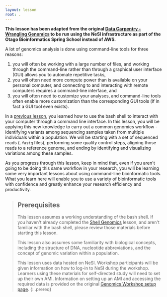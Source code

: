 ```yaml
---
layout: lesson
root: .
---
```


**This lesson has been adapted from the original [Data Carpentry - Wrangling Genomics](https://datacarpentry.org/wrangling-genomics/) to be run using the NeSI infrastructure as part of the Otago Bioinformatics Spring School instead of AWS.**

A lot of genomics analysis is done using command-line tools for three reasons:

1) you will often be working with a large number of files, and working through the command-line rather than
through a graphical user interface (GUI) allows you to automate repetitive tasks,
2) you will often need more compute power than is available on your personal computer, and
connecting to and interacting with remote computers requires a command-line interface, and
3) you will often need to customize your analyses, and command-line tools often enable more
customization than the corresponding GUI tools (if in fact a GUI tool even exists).

In a [previous lesson](https://murraycadzow.github.io/2021-obss-day1), you learned how to use the bash shell to interact with your computer through a command line interface. In this
lesson, you will be applying this new knowledge to carry out a common genomics workflow - identifying variants among sequencing samples
taken from multiple individuals within a population. We will be starting with a set of sequenced reads (`.fastq` files), performing
some quality control steps, aligning those reads to a reference genome, and ending by identifying and visualizing variations among these
samples.

As you progress through this lesson, keep in mind that, even if you aren't going to be doing this same workflow in your research,
you will be learning some very important lessons about using command-line bioinformatic tools. What you learn here will enable you to
use a variety of bioinformatic tools with confidence and greatly enhance your research efficiency and productivity.

> ## Prerequisites
>
> This lesson assumes a working understanding of the bash shell. If you haven't already completed the [Shell Genomics](http://www.datacarpentry.org/shell-genomics/) lesson, and aren't familiar with the bash shell, please review those materials
> before starting this lesson.
>
> This lesson also assumes some familiarity with biological concepts, including the structure of DNA, nucleotide abbreviations, and the
> concept of genomic variation within a population.
>
> This lesson uses data hosted on NeSI. Workshop participants will be given information on how
> to log-in to NeSI during the workshop. Learners using these materials for self-directed study will need to set up their own
> AMI. Information on setting up an AMI and accessing the required data is provided on the original [Genomics Workshop setup page](http://www.datacarpentry.org/genomics-workshop/setup.html).
{: .prereq}
